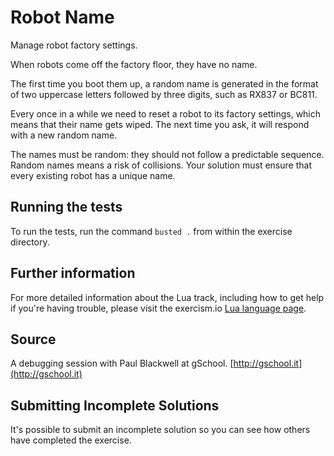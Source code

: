 # Robot Name

Manage robot factory settings.

When robots come off the factory floor, they have no name.

The first time you boot them up, a random name is generated in the format
of two uppercase letters followed by three digits, such as RX837 or BC811.

Every once in a while we need to reset a robot to its factory settings,
which means that their name gets wiped. The next time you ask, it will
respond with a new random name.

The names must be random: they should not follow a predictable sequence.
Random names means a risk of collisions. Your solution must ensure that
every existing robot has a unique name.

## Running the tests

To run the tests, run the command `busted .` from within the exercise directory.

## Further information

For more detailed information about the Lua track, including how to get help if
you're having trouble, please visit the exercism.io [Lua language page](http://exercism.io/languages/lua/about).

## Source

A debugging session with Paul Blackwell at gSchool. [http://gschool.it](http://gschool.it)

## Submitting Incomplete Solutions
It's possible to submit an incomplete solution so you can see how others have completed the exercise.
